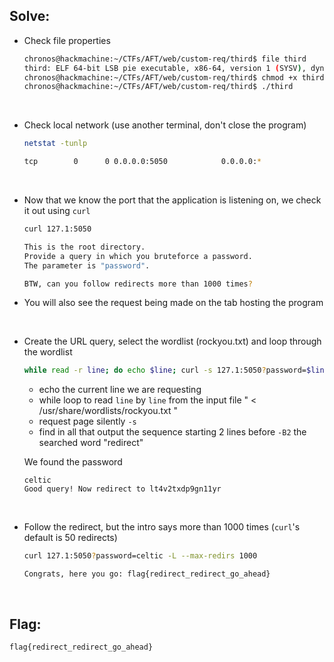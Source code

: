 ## Solve:

- Check file properties
  ```bash
  chronos@hackmachine:~/CTFs/AFT/web/custom-req/third$ file third
  third: ELF 64-bit LSB pie executable, x86-64, version 1 (SYSV), dynamically linked, interpreter /lib64/ld-linux-x86-64.so.2, BuildID[sha1]=ef678cfba147a70daf198e097736e386ccf2118b, for GNU/Linux 3.2.0, stripped
  chronos@hackmachine:~/CTFs/AFT/web/custom-req/third$ chmod +x third
  chronos@hackmachine:~/CTFs/AFT/web/custom-req/third$ ./third
  ```

<br/>

- Check local network (use another terminal, don't close the program)
  ```bash
  netstat -tunlp
  
  tcp        0      0 0.0.0.0:5050            0.0.0.0:*               LISTEN      5730/./third
  ```

<br/>

- Now that we know the port that the application is listening on, we check it out using `curl`
  ```bash
  curl 127.1:5050
  
  This is the root directory.
  Provide a query in which you bruteforce a password.
  The parameter is "password".
  
  BTW, can you follow redirects more than 1000 times?
  ```
- You will also see the request being made on the tab hosting the program
  

<br/>

- Create the URL query, select the wordlist (rockyou.txt) and loop through the wordlist
  ```bash
  while read -r line; do echo $line; curl -s 127.1:5050?password=$line; done < /usr/share/wordlists/rockyou.txt | grep -B2 redirect
  ```
  - echo the current line we are requesting
  - while loop to read `line` by `line` from the input file " < /usr/share/wordlists/rockyou.txt "
  - request page silently `-s`
  - find in all that output the sequence starting 2 lines before `-B2` the searched word "redirect"
  
  We found the password
  ```
  celtic
  Good query! Now redirect to lt4v2txdp9gn11yr
  ```

<br/>

- Follow the redirect, but the intro says more than 1000 times (`curl`'s default is 50 redirects)
  ```bash
  curl 127.1:5050?password=celtic -L --max-redirs 1000
  ```
  ```
  Congrats, here you go: flag{redirect_redirect_go_ahead}
  ```

<br/>

## Flag:

`flag{redirect_redirect_go_ahead}`
